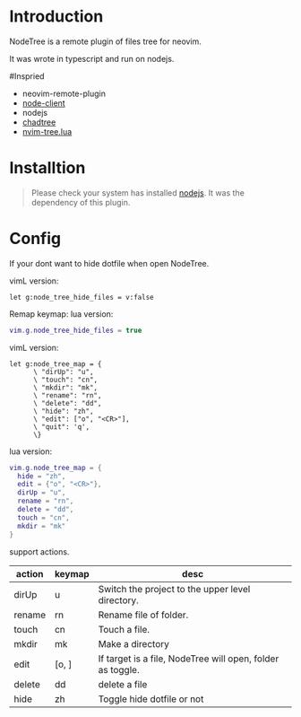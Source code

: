 # Introduction

NodeTree is a remote plugin of files tree for neovim.

It was wrote in typescript and run on nodejs.

#Inspried

- neovim-remote-plugin
- [node-client](https://github.com/neovim/node-client)
- nodejs
- [chadtree](https://github.com/ms-jpq/chadtree)
- [nvim-tree.lua](https://github.com/kyazdani42/nvim-tree.lua)

# Installtion

> Please check your system has installed [nodejs](https://nodejs.org/). It was the dependency of this plugin.

# Config

If your dont want to hide dotfile when open NodeTree.

vimL version:

```vimL
let g:node_tree_hide_files = v:false
```

Remap keymap:
lua version:

```lua
vim.g.node_tree_hide_files = true
```

vimL version:

```vimscript
let g:node_tree_map = {
      \ "dirUp": "u",
      \ "touch": "cn",
      \ "mkdir": "mk",
      \ "rename": "rn",
      \ "delete": "dd",
      \ "hide": "zh",
      \ "edit": ["o", "<CR>"],
      \ "quit": 'q',
      \}
```

lua version:

```lua
vim.g.node_tree_map = {
  hide = "zh",
  edit = {"o", "<CR>"},
  dirUp = "u",
  rename = "rn",
  delete = "dd",
  touch = "cn",
  mkdir = "mk"
}

```

support actions.

| action | keymap    | desc                                                       |
| ------ | --------- | ---------------------------------------------------------- |
| dirUp  | u         | Switch the project to the upper level directory.           |
| rename | rn        | Rename file of folder.                                     |
| touch  | cn        | Touch a file.                                              |
| mkdir  | mk        | Make a directory                                           |
| edit   | [o, <cr>] | If target is a file, NodeTree will open, folder as toggle. |
| delete | dd        | delete a file                                              |
| hide   | zh        | Toggle hide dotfile or not                                 |

